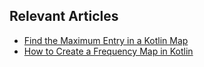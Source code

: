 ## Relevant Articles
- [Find the Maximum Entry in a Kotlin Map](https://www.baeldung.com/kotlin/map-max-entry)
- [How to Create a Frequency Map in Kotlin](https://www.baeldung.com/kotlin/frequency-map)
